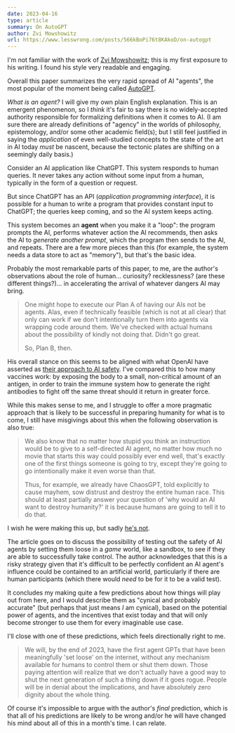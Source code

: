 ```yaml
---
date: 2023-04-16
type: article
summary: On AutoGPT
author: Zvi Mowshowitz
url: https://www.lesswrong.com/posts/566kBoPi76t8KAkoD/on-autogpt
---
```


I'm not familiar with the work of [Zvi Mowshowitz][1]; this is my first exposure
to his writing. I found his style very readable and engaging.

Overall this paper summarizes the very rapid spread of AI "agents", the most
popular of the moment being called [AutoGPT][2].

_What is an agent?_ I will give my own plain English explanation. This is an
emergent phenomenon, so I _think_ it's fair to say there is no widely-accepted
authority responsible for formalizing definitions when it comes to AI. (I am
sure there are already definitions of "agency" in the worlds of philosophy,
epistemology, and/or some other academic field(s); but I still feel justified
in saying the _application_ of even well-studied concepts to the state of the
art in AI today _must_ be nascent, because the tectonic plates are shifting on
a seemingly daily basis.)

Consider an AI application like ChatGPT. This system responds to human queries.
It never takes any action without some input from a human, typically in the
form of a question or request.

But since ChatGPT has an API (_application programming interface_), it is
possible for a human to write a program that provides constant input to ChatGPT;
the queries keep coming, and so the AI system keeps acting.

This system becomes an **agent** when you make it a "loop": the program prompts
the AI, performs whatever action the AI recommends, then asks the AI
to _generate another prompt_, which the program then sends to the AI, and
repeats. There are a few more pieces than this (for example, the system needs a
data store to act as "memory"), but that's the basic idea.

Probably the most remarkable parts of this paper, to me, are the author's
observations about the role of human... curiosity? recklessness? (are these
different things?)... in accelerating the arrival of whatever dangers AI may
bring.

> One might hope to execute our Plan A of having our AIs not be agents. Alas,
> even if technically feasible (which is not at all clear) that only can work
> if we don't intentionally turn them into agents via wrapping code around
> them. We've checked with actual humans about the possibility of kindly not
> doing that. Didn't go great.
>
> So, Plan B, then.

His overall stance on this seems to be aligned with what OpenAI have asserted as
[their approach to AI safety][3]. I've compared this to how many vaccines work:
by exposing the body to a small, non-critical amount of an antigen, in order to
train the immune system how to generate the right antibodies to fight off the
same threat should it return in greater force.

While this makes sense to me, and I struggle to offer a more pragmatic approach
that is likely to be successful in preparing humanity for what is to come, I
still have misgivings about this when the following observation is also true:

> We also know that no matter how stupid you think an instruction would be to
> give to a self-directed AI agent, no matter how much no movie that starts
> this way could possibly ever end well, that's exactly one of the first things
> someone is going to try, except they're going to go intentionally make it
> even worse than that.
>
> Thus, for example, we already have ChaosGPT, told explicitly to cause mayhem,
> sow distrust and destroy the entire human race. This should at least partially
> answer your question of 'why would an AI want to destroy humanity?' it is
> because humans are going to tell it to do that.

I wish he were making this up, but sadly [he's not][4].

The article goes on to discuss the possibility of testing out the safety of AI
agents by setting them loose in a _game_ world, like a sandbox, to see if they
are able to successfully take control. The author acknowledges that this is a
risky strategy given that it's difficult to be perfectly confident an AI
agent's influence could be contained to an artificial world, particularly if
there are human participants (which there would _need_ to be for it to be a
valid test).

It concludes my making quite a few predictions about how things will play out
from here, and I would describe them as "cynical and probably accurate" (but
perhaps that just means _I_ am cynical), based on the potential power of agents,
and the incentives that exist today and that will only become stronger to use
them for every imaginable use case.

I'll close with one of these predictions, which feels directionally right to me.

> We will, by the end of 2023, have the first agent GPTs that have been
> meaningfully 'set loose' on the internet, without any mechanism available for
> humans to control them or shut them down. Those paying attention will realize
> that we don't actually have a good way to shut the next generation of such a
> thing down if it goes rogue. People will be in denial about the implications,
> and have absolutely zero dignity about the whole thing.

Of course it's impossible to argue with the author's _final_ prediction, which
is that all of his predictions are likely to be wrong and/or he will have
changed his mind about all of this in a month's time. I can relate.

[1]: https://thezvi.wordpress.com/
[2]: https://github.com/Significant-Gravitas/Auto-GPT
[3]: /summaries/our-approach-to-ai-safety.html
[4]: https://decrypt.co/126122/meet-chaos-gpt-ai-tool-destroy-humanity
